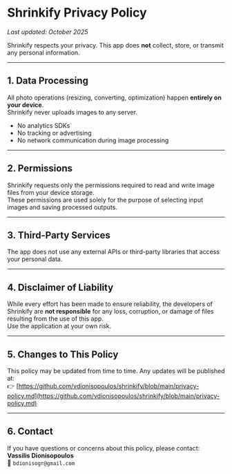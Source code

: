 # Shrinkify Privacy Policy

_Last updated: October 2025_

Shrinkify respects your privacy. This app does **not** collect, store, or transmit any personal information.

---

## 1. Data Processing

All photo operations (resizing, converting, optimization) happen **entirely on your device**.  
Shrinkify never uploads images to any server.

- No analytics SDKs  
- No tracking or advertising  
- No network communication during image processing  

---

## 2. Permissions

Shrinkify requests only the permissions required to read and write image files from your device storage.  
These permissions are used solely for the purpose of selecting input images and saving processed outputs.

---

## 3. Third-Party Services

The app does not use any external APIs or third-party libraries that access your personal data.

---

## 4. Disclaimer of Liability

While every effort has been made to ensure reliability, the developers of Shrinkify are **not responsible** for any loss, corruption, or damage of files resulting from the use of this app.  
Use the application at your own risk.

---

## 5. Changes to This Policy

This policy may be updated from time to time. Any updates will be published at:  
👉 [https://github.com/vdionisopoulos/shrinkify/blob/main/privacy-policy.md](https://github.com/vdionisopoulos/shrinkify/blob/main/privacy-policy.md)

---

## 6. Contact

If you have questions or concerns about this policy, please contact:  
**Vassilis Dionisopoulos**  
📧 `bdionisogr@gmail.com`
